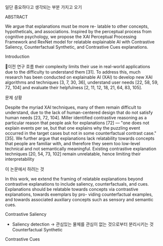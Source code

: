 일단 중요하다고 생각되는 부분 가지고 오기

ABSTRACT

We argue that explanations must be more re- latable to other concepts, hypotheticals, and associations. Inspired by the perceptual process from cognitive psychology, we propose the XAI Perceptual Processing Framework and RexNet model for relatable explainable AI with Contrastive Saliency, Counterfactual Synthetic, and Contrastive Cues explanations.

Introduction

이전 연구 흐름
their complexity limits their use in real-world applications due to the difficulty to understand them [31]. To address this, much research has been conducted on explainable AI (XAI) to develop new XAI algorithms and techniques [3, 7, 30, 36], understand user needs [22, 58, 59, 72, 104] and evaluate their helpfulness [2, 11, 12, 18, 21, 64, 83, 105].


문제 상황

Despite the myriad XAI techniques, many of them remain difficult to understand, due to the lack of human-centered design that do not satisfy human needs [23, 72, 104]. Miller identified contrastive reasoning as a particular reason that people ask for explanations [72] — "one does not explain events per se, but that one explains why the puzzling event occurred in the target cases but not in some counterfactual contrast case." [35]. We further argue that explanations lack relatability towards concepts that people are familiar with, and therefore they seem too low-level technical and not semantically meaningful. Existing contrastive explanation techniques [20, 54, 73, 102] remain unrelatable, hence limiting their interpretability

이 논문에서 하려는 것

In this work, we extend the framing of relatable explanations beyond contrastive explanations to include saliency, counterfactuals, and cues. Explanations should be relatable towards concepts via contrastive explanations, towards exemplars by pro- viding counterfactual examples, and towards associated auxiliary concepts such as sensory and semantic cues.

Contrastive Saliency
- Saliency detection -> 관심있는 물체를 관심이 없는 것으로부터 분리시키는 것
Counterfactual Synthetic

Contrastive Cues